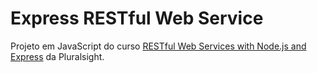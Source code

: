 # Express RESTful Web Service
Projeto em JavaScript do curso <a href="https://app.pluralsight.com/library/courses/node-js-express-rest-web-services-update/table-of-contents">RESTful Web Services with Node.js and Express</a> da Pluralsight.
